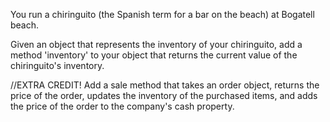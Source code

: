You run a chiringuito (the Spanish term for a bar on the beach) at Bogatell beach.

Given an object that represents the inventory of your chiringuito, add a method 'inventory' to your object that returns the current value of the chiringuito's inventory.

//EXTRA CREDIT!
Add a sale method that takes an order object, returns the price of the order, updates the inventory of the purchased items, and adds the price of the order to the company's cash property.